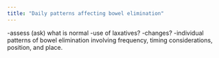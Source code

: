 ```yaml
---
title: "Daily patterns affecting bowel elimination"
---
```

-assess (ask) what is normal 
-use of laxatives? 
-changes? 
-individual patterns of bowel elimination involving frequency, timing considerations, position, and place.

